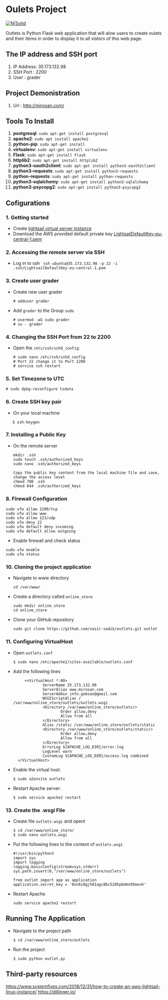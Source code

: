 
# Oulets Project
[![N|Solid](http://mirosan.com/static/outlet.png)](http://mirosan.com)

Outlets is Python Flask web application that will alow users to create oulets and their items in order to display it to all vistors of this web page.


## The IP address and SSH port

1. IP Address: 35.173.132.98
1. SSH Port  : 2200
1. User      : grader

## Project Demonistration

1. Url : http://mirosan.com/


## Tools To Install

1. **postgresql**: `sudo apt-get install postgresql`
1. **apache2**: `sudo apt install apache2`
1. **python-pip**: `sudo apt-get install`
1. **virtualenv**: `sudo apt-get install virtualenv`
1. **Flask**: `sudo apt-get install Flask`
1. **httplib2**: `sudo apt-get install httplib2`
1. **python3-oauth2client**: `sudo apt-get install python3-oauth2client`
1. **python3-requests**: `sudo apt-get install python3-requests`
1. **python-requests**: `sudo apt-get install python-requests`
1. **python3-sqlalchemy**: `sudo apt-get install python3-sqlalchemy`
1. **python3-psycopg2**: `sudo apt-get install python3-psycopg2`

## Cofigurations
### 1. Getting started
 
- Create  [lightsail virtual server instance](https://www.systemfixes.com/2018/12/31/how-to-create-an-aws-lightsail-linux-instance/)
- Download the AWS provided default private key [LightsailDefaultKey-eu-central-1.pem](https://lightsail.aws.amazon.com/ls/webapp/account/keys) 

### 2. Accessing the remote server via SSH
- Log in to ssh ` ssh ubuntu@35.173.132.98 -p 22 -i .ssh/LightsailDefaultKey-eu-central-1.pem`


### 3. Create user grader

- Create new user grader

	```
	# adduser grader
	```

- Add `grader` to the Group `sudo`

	```
	# usermod -aG sudo grader
    # su - grader
    ```
### 4. Changing the SSH Port from 22 to 2200

- Open the `/etc/ssh/sshd_config`:
	
   ```
   # sudo nano /etc/ssh/sshd_config
   # Port 22 change it to Port 2200
   # service ssh restart
   ```
### 5. Set Timezone to UTC

```
# sudo dpkg-reconfigure tzdata
```

### 6. Create SSH key pair

- On your local machine 
```Open Git Bash then type
   $ ssh-keygen
  ```
### 7. Installing a Public Key

- On the remote server

	```
    mkdir .ssh
    sudo touch .ssh/authorized_keys
    sudo nano .ssh/authorized_keys
    ```
    
    ```
    Copy the public key content from the local machine file and save, change the access level
    chmod 700 .ssh
    chmod 644 .ssh/authorized_keys
    ```
### 8. Firewall Configuration

```
sudo ufw allow 2200/tcp
sudo ufw allow www
sudo ufw allow 123/udp
sudo ufw deny 22
sudo ufw default deny incoming
sudo ufw default allow outgoing
```
- Enable firewall and check status
```
sudo ufw enable
sudo ufw status
```


### 10. Cloning the project application

- Navigate to www directory

   ```
   cd /var/www/
   ```
- Create a directory called `online_store`

   ```
   sudo mkdir online_store
   cd online_store
   ```
- Clone your GitHub repository

	```
	sudo git clone https://github.com/nasir-sadik/outlets.git outlet
	```
### 11. Configuring VirtualHost

- Open `outlets.conf`

   ```
   $ sudo nano /etc/apache2/sites-available/outlets.conf
   ```

- Add the following lines

   ```
        <<VirtualHost *:80>
                ServerName 35.173.132.98
                ServerAlias www.mirosan.com
                ServerAdmin info.gobsan@gmail.com
                WSGIScriptAlias / /var/www/online_store/outlets/outlets.wsgi
                <Directory /var/www/online_store/outlets/>
                        Order allow,deny
                        Allow from all
                </Directory>
                Alias /static /var/www/online_store/outlets/static
                <Directory /var/www/online_store/outlets/static/>
                        Order allow,deny
                        Allow from all
                </Directory>
                ErrorLog ${APACHE_LOG_DIR}/error.log
                LogLevel warn
                CustomLog ${APACHE_LOG_DIR}/access.log combined
     </VirtualHost>

   ```
   
- Enable the virtual host:

   ```
   $ sudo a2ensite outlets
   ```

- Restart Apache server:

   ```
   $ sudo service apache2 restart
   ```

### 13. Create the .wsgi File

- Create file `outlets.wsgi` and opent

   ```
   $ cd /var/www/online_store/
   $ sudo nano outlets.wsgi
   ```
- Put the following lines to the content of `outlets.wsgi`
    ```
    #!/usr/bin/python3
    import sys
    import logging
    logging.basicConfig(stream=sys.stderr)
    sys.path.insert(0,"/var/www/online_store/outlets")

    from outlet import app as application
    application.secret_key = '0vn6i8gjh81agc8bc528hpbdmn95movh'

    ```
        
- Restart Apache

	```
	sudo service apache2 restart
    ```

## Running The Application

- Navigate to the project path
   ```
   $ cd /var/www/online_store/outlets
   ```
- Run the project
   ```
   $ sudo python outlet.py
   ```

## Third-party resources
https://www.systemfixes.com/2018/12/31/how-to-create-an-aws-lightsail-linux-instance/
https://dillinger.io/